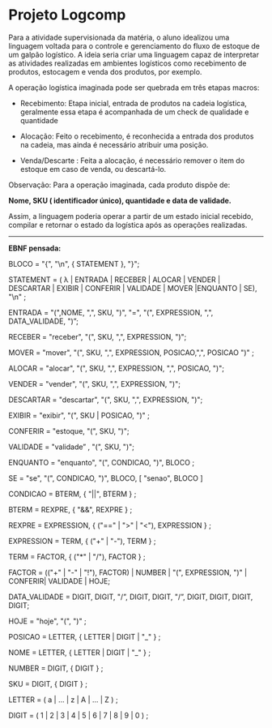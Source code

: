 # Projeto Logcomp

Para a atividade supervisionada da matéria, o aluno idealizou uma linguagem voltada para o controle e gerenciamento do fluxo de estoque de um galpão logístico. A ideia seria criar uma linguagem capaz de interpretar as atividades realizadas em ambientes logísticos como recebimento de produtos, estocagem e venda dos produtos, por exemplo.

A operação logística imaginada pode ser quebrada em três etapas macros:

- Recebimento: Etapa inicial, entrada de produtos na cadeia logística, geralmente essa etapa é acompanhada de um check de qualidade e quantidade
  
- Alocação: Feito o recebimento, é reconhecida a entrada dos produtos na cadeia, mas ainda é necessário atribuir uma posição.
  
- Venda/Descarte : Feita a alocação, é necessário remover o item do estoque em caso de venda, ou descartá-lo.
  
Observação: Para a operação imaginada, cada produto dispõe de:

**Nome, SKU ( identificador único), quantidade e data de validade.**

Assim, a linguagem poderia operar a partir de um estado inicial recebido, compilar e retornar o estado da logística após as operações realizadas.

---

**EBNF pensada:**

BLOCO = "{", "\n", { STATEMENT }, "}";

STATEMENT = ( λ | ENTRADA | RECEBER | ALOCAR | VENDER | DESCARTAR | EXIBIR | CONFERIR | VALIDADE | MOVER |ENQUANTO | SE), "\n" ;

ENTRADA = "(",NOME, ",", SKU, ")", "=", "(", EXPRESSION, ",", DATA_VALIDADE, ")”;

RECEBER = "receber", "(", SKU, ",", EXPRESSION, ")";

MOVER = "mover", "(", SKU, ",", EXPRESSION, POSICAO,",", POSICAO ")" ;

ALOCAR = "alocar", "(", SKU, ",", EXPRESSION, ",", POSICAO, ")";

VENDER = "vender", "(", SKU, ",", EXPRESSION, ")";

DESCARTAR = "descartar", "(", SKU, ",", EXPRESSION, ")";

EXIBIR = "exibir", "(", SKU | POSICAO, ")" ;

CONFERIR = "estoque, "(", SKU, ")";

VALIDADE = "validade” , "(", SKU, ")";

ENQUANTO = "enquanto", "(", CONDICAO, ")", BLOCO ;

SE = "se", "(", CONDICAO, ")", BLOCO, [ "senao", BLOCO ]

CONDICAO = BTERM, { "||", BTERM } ;

BTERM = REXPRE, { "&&", REXPRE } ;

REXPRE = EXPRESSION, { ("==" | ">" | "<"), EXPRESSION } ;

EXPRESSION = TERM, { ("+" | "-"), TERM } ;

TERM = FACTOR, { ("*" | "/"), FACTOR } ;

FACTOR = (("+" | "-" | "!"), FACTOR) | NUMBER | "(", EXPRESSION, ")" | CONFERIR| VALIDADE | HOJE;

DATA_VALIDADE = DIGIT, DIGIT, "/”, DIGIT, DIGIT, "/”, DIGIT, DIGIT, DIGIT, DIGIT;

HOJE = "hoje", "(", ")" ;

POSICAO = LETTER, { LETTER | DIGIT | "_" } ;

NOME = LETTER, { LETTER | DIGIT | "_" } ;

NUMBER = DIGIT, { DIGIT } ;

SKU = DIGIT, { DIGIT } ;

LETTER = ( a | ... | z | A | ... | Z ) ;

DIGIT = ( 1 | 2 | 3 | 4 | 5 | 6 | 7 | 8 | 9 | 0 ) ;
